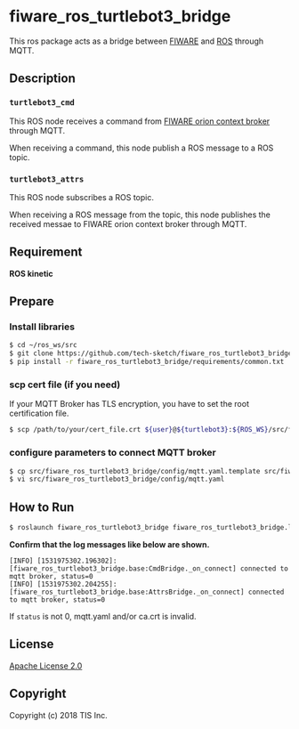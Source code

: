 # fiware_ros_turtlebot3_bridge
This ros package acts as a bridge between [FIWARE](https://www.fiware.org) and [ROS](http://wiki.ros.org/) through MQTT.

## Description
### `turtlebot3_cmd`
This ROS node receives a command from [FIWARE orion context broker](https://catalogue-server.fiware.org/enablers/publishsubscribe-context-broker-orion-context-broker) through MQTT.

When receiving a command, this node publish a ROS message to a ROS topic.

### `turtlebot3_attrs`
This ROS node subscribes a ROS topic.

When receiving a ROS message from the topic, this node publishes the received messae to FIWARE orion context broker through MQTT.

## Requirement

**ROS kinetic**

## Prepare
### Install libraries

```bash
$ cd ~/ros_ws/src
$ git clone https://github.com/tech-sketch/fiware_ros_turtlebot3_bridge.git
$ pip install -r fiware_ros_turtlebot3_bridge/requirements/common.txt
```

### scp cert file (if you need)
If your MQTT Broker has TLS encryption, you have to set the root certification file.

```bash
$ scp /path/to/your/cert_file.crt ${user}@${turtlebot3}:${ROS_WS}/src/fiware_ros_turtlebot3_bridge/secrets/ca.crt
```

### configure parameters to connect MQTT broker

```bash
$ cp src/fiware_ros_turtlebot3_bridge/config/mqtt.yaml.template src/fiware_ros_turtlebot3_bridge/config/mqtt.yaml
$ vi src/fiware_ros_turtlebot3_bridge/config/mqtt.yaml
```

## How to Run

```bash
$ roslaunch fiware_ros_turtlebot3_bridge fiware_ros_turtlebot3_bridge.launch
```

**Confirm that the log messages like below are shown.**
```text
[INFO] [1531975302.196302]: [fiware_ros_turtlebot3_bridge.base:CmdBridge._on_connect] connected to mqtt broker, status=0
[INFO] [1531975302.204255]: [fiware_ros_turtlebot3_bridge.base:AttrsBridge._on_connect] connected to mqtt broker, status=0
```

If `status` is not 0, mqtt.yaml and/or ca.crt is invalid.

## License

[Apache License 2.0](/LICENSE)

## Copyright
Copyright (c) 2018 TIS Inc.
